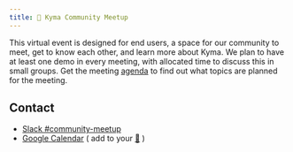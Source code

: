 ```yaml
---
title: 🌱 Kyma Community Meetup
---
```


This virtual event is designed for end users, a space for our community to meet, get to know each other, and learn more about Kyma. We plan to have at least one demo in every meeting, with allocated time to discuss this in small groups.
Get the meeting [agenda](https://docs.google.com/document/d/1vWleTon7sJIk0teee4SoVezS4mR3K8TlkvXkgLJwRD8)  to find out what topics are planned for the meeting.


## Contact

* [Slack #community-meetup](https://kyma-community.slack.com/archives/CBP7LKRPS)
* [Google Calendar](https://calendar.google.com/calendar/embed?src=3abtp9lh0mn3iiov5772jftccc%40group.calendar.google.com&ctz=Europe%2FBerlin) ( add to your [📅](https://calendar.google.com/calendar/ical/3abtp9lh0mn3iiov5772jftccc%40group.calendar.google.com/public/basic.ics) )

